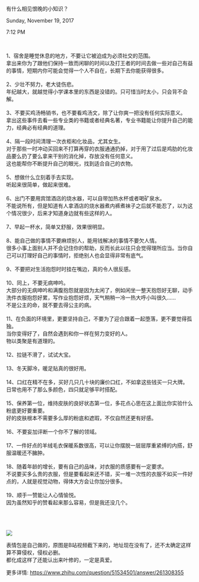 有什么相见恨晚的小知识？

Sunday, November 19, 2017

7:12 PM

 

1、宿舍是睡觉休息的地方，不要让它被迫成为必须社交的范围。\
拿出来你为了跟他们保持一致而闲聊的时间以及打王者的时间去做一些对自己有益的事情，短期内你可能会觉得一个人不自在，长期下去你能获得很多。\
\
2、少壮不努力，老大徒伤悲。\
年纪越大，就越觉得小学课本里的东西是没错的。只可惜当时太小，只会背不会解。\
\
3、不要买鸡汤畅销书，也不要看鸡汤文，除了让你爽一把没有任何实际意义。\
拿出这些事件去看一些专业类的书籍或者经典名著，专业书籍能让你提升自己的能力，经典必有经典的道理。\
\
4、隔一段时间清理一次衣柜和化妆品，尤其女生。\
对于那些一时冲动买回来不打算再穿的衣服通通扔掉，对于用了过后是鸡肋的化妆品要么扔了要么拿来干别的消化掉，存放没有任何意义。\
这也能帮你不断提升自己的眼光，找到适合自己的衣物。\
\
5、想做什么立刻着手去实现。\
听起来很简单，做起来很难。\
\
6、出门不要用宾馆酒店的烧水器，可以自带加热水杯或者喝矿泉水。\
不能说所有，但是知道有人拿酒店的烧水器煮内裤煮袜子之后就不能忍了，以为这个情况很少，后来才知道身边就有些这样的人。\
\
7、早起一杯水，简单又舒服，效果很明显。\
\
8、能自己做的事情不要麻烦别人，能用钱解决的事情不要欠人情。\
很多小事上面别人并不会记住你的帮助，反而长此以往只会觉得理所应当。当你自己可以打理好自己的事情时，拒绝别人也会显得非常有底气。\
\
9、不要把对生活抱怨时时挂在嘴边，真的令人很反感。\
\
10、同上，不要无病呻吟。\
大部分的无病呻吟和满腹抱怨就是因为太闲了，例如闲坐一整天抱怨好无聊，动手洗件衣服抱怨好累，写作业抱怨好烦，天气稍稍一冷一热大呼小叫很久\...\...\
不是公主的命，就不要去得公主的病。\
\
11、在负面的环境里，更要坚持自己，不要为了迎合跟着一起堕落，更不要觉得孤独。\
当你变得好了，自然会遇到和你一样在努力变好的人。\
物以类聚是有道理的。\
\
12、拉链不滑了，试试大宝。\
\
13、冬天脚冷，暖足贴真的很好用。\
\
14、口红在精不在多，买好几只几十块的廉价口红，不如拿这些钱买一只大牌。日常也用不了那么多颜色，四只就足够平时搭配。\
\
15、保养第一位，维持皮肤的良好状态第一位，多花点心思在这上面比你实验什么粉底更好要重要。\
好的皮肤根本不需要多么厚的粉底和遮瑕，不仅自然还更有好感。\
\
16、不要妄加评断一个你不了解的领域。\
\
17、一件好点的羊绒毛衣保暖系数很高，可以让你摆脱一层层厚重紧缚的内搭，舒服温暖还不臃肿。\
\
18、随着年龄的增长，要有自己的品味，对衣服的质感要有一定要求。\
不说要买多么贵的衣服，但是要看起来还不错，买一堆一次性的衣服不如买一件好点的，人就是视觉动物，得体大方会让你加分很多。\
\
19、顺手一赞能让人心情愉悦。\
因为虽然知乎的赞看起来那么容易，但是我还没几个。\
\
\
 

![](001_有什么相见恨晚的小知识？_000.png)

表情包是自己做的，原图是B站视频截下来的，地址现在没有了，还不太确定这样算不算侵权，侵权必删。\
都化成这样了还能认出来叶修的，一定是真爱。

更多详情: <https://www.zhihu.com/question/51534501/answer/261308355>
